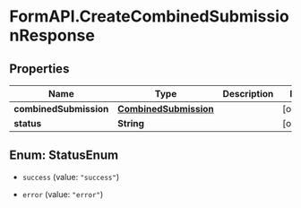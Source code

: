 # FormAPI.CreateCombinedSubmissionResponse

## Properties
Name | Type | Description | Notes
------------ | ------------- | ------------- | -------------
**combinedSubmission** | [**CombinedSubmission**](CombinedSubmission.md) |  | [optional] 
**status** | **String** |  | [optional] 


<a name="StatusEnum"></a>
## Enum: StatusEnum


* `success` (value: `"success"`)

* `error` (value: `"error"`)




